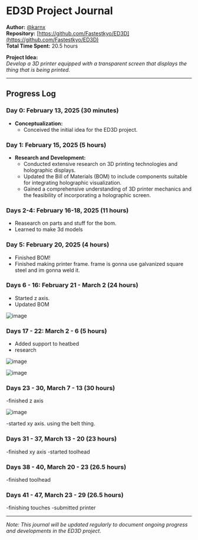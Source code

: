 # ED3D Project Journal

**Author:** [@karnx](https://github.com/Fastestkyo)  
**Repository:** [https://github.com/Fastestkyo/ED3D](https://github.com/Fastestkyo/ED3D)  
**Total Time Spent:** 20.5 hours

**Project Idea:**  
*Develop a 3D printer equipped with a transparent screen that displays the thing that is being printed.*

---

## Progress Log

### Day 0: February 13, 2025 (30 minutes)
- **Conceptualization:**  
  - Conceived the initial idea for the ED3D project.

### Day 1: February 15, 2025 (5 hours)
- **Research and Development:**  
  - Conducted extensive research on 3D printing technologies and holographic displays.
  - Updated the Bill of Materials (BOM) to include components suitable for integrating holographic visualization.
  - Gained a comprehensive understanding of 3D printer mechanics and the feasibility of incorporating a holographic screen.

### Days 2-4: February 16-18, 2025 (11 hours)
 - Reasearch on parts and stuff for the bom.
 - Learned to make 3d models

### Day 5: February 20, 2025 (4 hours)
-  Finished BOM!
-  Finished making printer frame. frame is gonna use galvanized square steel and im gonna weld it.

### Days 6 - 16: February 21 - March 2 (24 hours)
- Started z axis. 
- Updated BOM
  
![image](https://github.com/user-attachments/assets/536d5975-e3ec-4e65-87a3-0dc43c495e3e)

### Days 17 - 22: March 2 - 6 (5 hours)
- Added support to heatbed
- research
  
![image](https://github.com/user-attachments/assets/a56423a7-f586-4adb-a9e5-d7c679b7e917)

![image](https://github.com/user-attachments/assets/52c3d090-2eeb-432f-a230-d23d1db38c38)


### Days 23 - 30, March 7 - 13 (30 hours)
-finished z axis

![image](https://github.com/user-attachments/assets/32ac731c-7475-4b3c-b002-14f731b863bc)

-started xy axis. using the belt thing. 

### Days 31 - 37, March 13 - 20 (23 hours)
-finished xy axis
-started toolhead

### Days 38 - 40, March 20 - 23 (26.5 hours)
-finished toolhead

### Days 41 - 47, March 23 - 29 (26.5 hours)
-finishing touches
-submitted printer

---


*Note: This journal will be updated regularly to document ongoing progress and developments in the ED3D project.*
